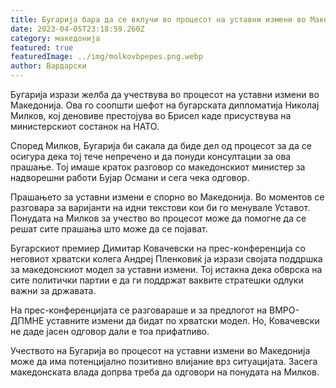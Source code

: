 ```yaml
---
title: Бугарија бара да се вклучи во процесот на уставни измени во Македонија
date: 2023-04-05T23:18:59.260Z
category: македонија
featured: true
featuredImage: ../img/molkovbpepes.png.webp
author: Вардарски
---
```


Бугарија изрази желба да учествува во процесот на уставни измени во Македонија. Ова го соопшти шефот на бугарската дипломатија Николај Милков, кој деновиве престојува во Брисел каде присуствува на министерскиот состанок на НАТО.

Според Милков, Бугарија би сакала да биде дел од процесот за да се осигура дека тој тече непречено и да понуди консултации за ова прашање. Тој имаше краток разговор со македонскиот министер за надворешни работи Бујар Османи и сега чека одговор.

Прашањето за уставни измени е спорно во Македонија. Во моментов се разговара за варијанти на идни текстови кои би го менувале Уставот. Понудата на Милков за учество во процесот може да помогне да се решат сите прашања што може да се појават.

Бугарскиот премиер Димитар Ковачевски на прес-конференција со неговиот хрватски колега Андреј Пленковиќ ја изрази својата поддршка за македонскиот модел за уставни измени. Тој истакна дека обврска на сите политички партии е да ги поддржат ваквите стратешки одлуки важни за државата.

На прес-конференцијата се разговараше и за предлогот на ВМРО-ДПМНЕ уставните измени да бидат по хрватски модел. Но, Ковачевски не даде јасен одговор дали е тоа прифатливо.

Учеството на Бугарија во процесот на уставни измени во Македонија може да има потенцијално позитивно влијание врз ситуацијата. Засега македонската влада допрва треба да одговори на понудата на Милков.
